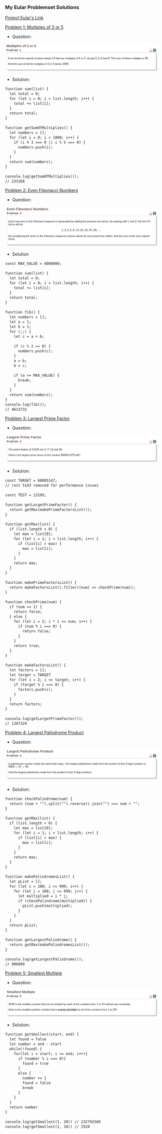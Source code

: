 ### My Eular Problemset Solutions

[Project Eular's Link](https://projecteuler.net/archives)

[Problem 1: Multiples of 3 or 5](https://projecteuler.net/problem=1)
- Question:

![Question 1](./images/1.png)

- Solution:
``` JS
function sum(list) {
  let total = 0;
  for (let i = 0; i < list.length; i++) {
    total += list[i];
  }
  return total;
}

function getSumOfMultiplies() {
  let numbers = [];
  for (let i = 0; i < 1000; i++) {
    if (i % 3 === 0 || i % 5 === 0) {
      numbers.push(i);
    }
  }
  return sum(numbers);
}

console.log(getSumOfMultiplies());
// 233168
```

[Problem 2: Even Fibonacci Numbers](https://projecteuler.net/problem=2)

- Question:

![Question 2](./images/2.png)

- Solution

``` JS
const MAX_VALUE = 4000000;

function sum(list) {
  let total = 0;
  for (let i = 0; i < list.length; i++) {
    total += list[i];
  }
  return total;
}

function fib() {
  let numbers = [];
  let a = 1;
  let b = 1;
  for (;;) {
    let c = a + b;

    if (c % 2 == 0) {
      numbers.push(c);
    }
    a = b;
    b = c;

    if (a >= MAX_VALUE) {
      break;
    }
  }
  return sum(numbers);
}
console.log(fib());
// 4613732
```

[Problem 3: Largest Prime Factor](https://projecteuler.net/problem=3)

- Question:

![Question 3](./images/3.png)

- Solution:

``` JS
const TARGET = 60085147;
// rest 5143 removed for performance issues

const TEST = 13195;

function getLargetPrimeFactor() {
  return getMax(makePrimeFactorsList());
}

function getMax(list) {
  if (list.length > 0) {
    let max = list[0];
    for (let i = 1; i < list.length; i++) {
      if (list[i] > max) {
        max = list[i];
      }
    }
    return max;
  }
}

function makePrimeFactorsList() {
  return makeFactorsList().filter((num) => checkPrime(num));
}

function checkPrime(num) {
  if (num <= 1) {
    return false;
  } else {
    for (let i = 2; i * i <= num; i++) {
      if (num % i === 0) {
        return false;
      }
    }
    return true;
  }
}

function makeFactorsList() {
  let factors = [];
  let target = TARGET
  for (let i = 2; i <= target; i++) {
    if (target % i === 0) {
      factors.push(i);
    }
  }
  return factors;
}

console.log(getLargetPrimeFactor());
// 1397329
```

[Problem 4: Largest Palindrome Product](https://projecteuler.net/problem=4)

- Question:

![Question 3](./images/4.png)

- Solution:

``` JS
function checkPalindrome(num) {
  return (num + "").split("").reverse().join("") === num + "";
}

function getMax(list) {
  if (list.length > 0) {
    let max = list[0];
    for (let i = 1; i < list.length; i++) {
      if (list[i] > max) {
        max = list[i];
      }
    }
    return max;
  }
}

function makePalindromesList() {
  let pList = [];
  for (let i = 100; i <= 999; i++) {
    for (let j = 100; j <= 999; j++) {
      let multiplied = i * j;
      if (checkPalindrome(multiplied)) {
        pList.push(multiplied);
      }
    }
  }
  return pList;
}

function getLargestPalindrome() {
  return getMax(makePalindromesList());
}

console.log(getLargestPalindrome());
// 906609
```
[Problem 5: Smallest Multiple](https://projecteuler.net/problem=5)

- Question: 

![Question 5](./images/5.png)

- Solution:

``` JS
function getSmallest(start, end) {
  let found = false
  let number = end - start
  while(!found) {
    for(let i = start; i <= end; i++){
      if (number % i === 0){
        found = true
      }
      else {
        number += 1
        found = false
        break
      }
    }
  }
  return number
}

console.log(getSmallest(1, 20)) // 232792560
console.log(getSmallest(1, 10)) // 2520
```